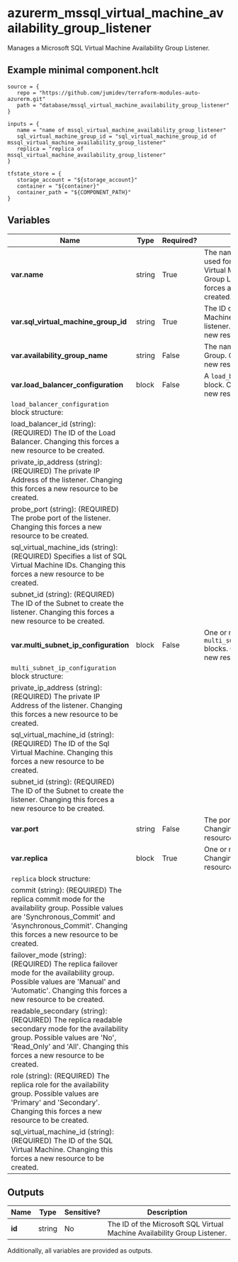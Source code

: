 # azurerm_mssql_virtual_machine_availability_group_listener

Manages a Microsoft SQL Virtual Machine Availability Group Listener.

## Example minimal component.hclt

```hcl
source = {
   repo = "https://github.com/jumidev/terraform-modules-auto-azurerm.git" 
   path = "database/mssql_virtual_machine_availability_group_listener" 
}

inputs = {
   name = "name of mssql_virtual_machine_availability_group_listener" 
   sql_virtual_machine_group_id = "sql_virtual_machine_group_id of mssql_virtual_machine_availability_group_listener" 
   replica = "replica of mssql_virtual_machine_availability_group_listener" 
}

tfstate_store = {
   storage_account = "${storage_account}" 
   container = "${container}" 
   container_path = "${COMPONENT_PATH}" 
}

```

## Variables

| Name | Type | Required? |  Description |
| ---- | ---- | --------- |  ----------- |
| **var.name** | string | True | The name which should be used for the Microsoft SQL Virtual Machine Availability Group Listener. Changing this forces a new resource to be created. | 
| **var.sql_virtual_machine_group_id** | string | True | The ID of the SQL Virtual Machine Group to create the listener. Changing this forces a new resource to be created. | 
| **var.availability_group_name** | string | False | The name of the Availability Group. Changing this forces a new resource to be created. | 
| **var.load_balancer_configuration** | block | False | A `load_balancer_configuration` block. Changing this forces a new resource to be created. | 
| `load_balancer_configuration` block structure: || 
|   load_balancer_id (string): (REQUIRED) The ID of the Load Balancer. Changing this forces a new resource to be created. ||
|   private_ip_address (string): (REQUIRED) The private IP Address of the listener. Changing this forces a new resource to be created. ||
|   probe_port (string): (REQUIRED) The probe port of the listener. Changing this forces a new resource to be created. ||
|   sql_virtual_machine_ids (string): (REQUIRED) Specifies a list of SQL Virtual Machine IDs. Changing this forces a new resource to be created. ||
|   subnet_id (string): (REQUIRED) The ID of the Subnet to create the listener. Changing this forces a new resource to be created. ||
| **var.multi_subnet_ip_configuration** | block | False | One or more `multi_subnet_ip_configuration` blocks. Changing this forces a new resource to be created. | 
| `multi_subnet_ip_configuration` block structure: || 
|   private_ip_address (string): (REQUIRED) The private IP Address of the listener. Changing this forces a new resource to be created. ||
|   sql_virtual_machine_id (string): (REQUIRED) The ID of the Sql Virtual Machine. Changing this forces a new resource to be created. ||
|   subnet_id (string): (REQUIRED) The ID of the Subnet to create the listener. Changing this forces a new resource to be created. ||
| **var.port** | string | False | The port of the listener. Changing this forces a new resource to be created. | 
| **var.replica** | block | True | One or more `replica` blocks. Changing this forces a new resource to be created. | 
| `replica` block structure: || 
|   commit (string): (REQUIRED) The replica commit mode for the availability group. Possible values are 'Synchronous_Commit' and 'Asynchronous_Commit'. Changing this forces a new resource to be created. ||
|   failover_mode (string): (REQUIRED) The replica failover mode for the availability group. Possible values are 'Manual' and 'Automatic'. Changing this forces a new resource to be created. ||
|   readable_secondary (string): (REQUIRED) The replica readable secondary mode for the availability group. Possible values are 'No', 'Read_Only' and 'All'. Changing this forces a new resource to be created. ||
|   role (string): (REQUIRED) The replica role for the availability group. Possible values are 'Primary' and 'Secondary'. Changing this forces a new resource to be created. ||
|   sql_virtual_machine_id (string): (REQUIRED) The ID of the SQL Virtual Machine. Changing this forces a new resource to be created. ||



## Outputs

| Name | Type | Sensitive? | Description |
| ---- | ---- | --------- | --------- |
| **id** | string | No  | The ID of the Microsoft SQL Virtual Machine Availability Group Listener. | 

Additionally, all variables are provided as outputs.
